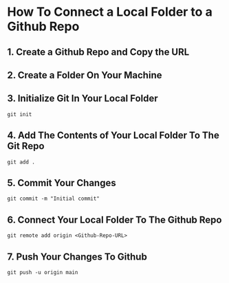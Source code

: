 # How To Connect a Local Folder to a Github Repo

## 1. Create a Github Repo and Copy the URL

## 2. Create a Folder On Your Machine

## 3. Initialize Git In Your Local Folder

```
git init
```

## 4. Add The Contents of Your Local Folder To The Git Repo

```
git add .
```

## 5. Commit Your Changes

```
git commit -m "Initial commit"
```

## 6. Connect Your Local Folder To The Github Repo

```
git remote add origin <Github-Repo-URL>
```

## 7. Push Your Changes To Github

```
git push -u origin main
```
